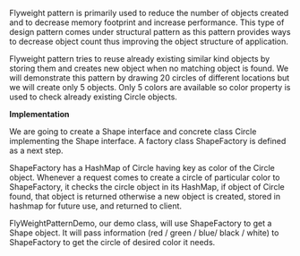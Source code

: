 Flyweight pattern is primarily used to reduce the number of objects created and to decrease memory footprint and increase performance. This type of design pattern comes under structural pattern as this pattern provides ways to decrease object count thus improving the object structure of application.

Flyweight pattern tries to reuse already existing similar kind objects by storing them and creates new object when no matching object is found. We will demonstrate this pattern by drawing 20 circles of different locations but we will create only 5 objects. Only 5 colors are available so color property is used to check already existing Circle objects.

**Implementation**

We are going to create a Shape interface and concrete class Circle implementing the Shape interface. A factory class ShapeFactory is defined as a next step.

ShapeFactory has a HashMap of Circle having key as color of the Circle object. Whenever a request comes to create a circle of particular color to ShapeFactory, it checks the circle object in its HashMap, if object of Circle found, that object is returned otherwise a new object is created, stored in hashmap for future use, and returned to client.

FlyWeightPatternDemo, our demo class, will use ShapeFactory to get a Shape object. It will pass information (red / green / blue/ black / white) to ShapeFactory to get the circle of desired color it needs.